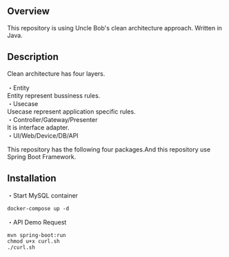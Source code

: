 ## Overview
This repository is using Uncle Bob's clean architecture approach.
Written in Java.

## Description
Clean architecture has four layers.

・Entity  
Entity represent bussiness rules.  
・Usecase  
Usecase represent application specific rules.  
・Controller/Gateway/Presenter  
It is interface adapter.  
・UI/Web/Device/DB/API

This repository has the following four packages.And this repository use Spring Boot Framework.  

## Installation

・Start MySQL container
~~~
docker-compose up -d
~~~

・API Demo Request 
~~~
mvn spring-boot:run
chmod u+x curl.sh
./curl.sh
~~~
